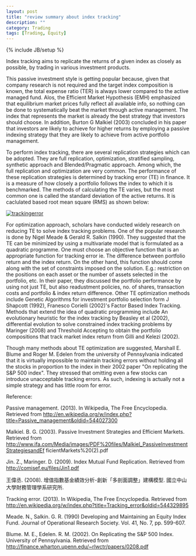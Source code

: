 ```yaml
---
layout: post
title: "review summary about index tracking"
description: ""
category: Trading
tags: [Trading, Equity]
---
```

{% include JB/setup %}

Index tracking aims to replicate the returns of a given index as closely as possible, by trading in various investment products.

This passive investment style is getting popular because, given that company research is not required and the target index composition is known, the total expense ratio (TER) is always lower compared to the active managed fund. Alos, the Efficient Market Hypothesis (EMH) emphasized that equilibrium market prices fully reflect all available info, so nothing can be done to systematically beat the market through active management. The index that represents the market is already the best strategy that investors should choose. In addition, Burton G Malkiel (2003) concluded in his paper that investors are likely to achieve for higher returns by employing a passive indexing strategy that they are likely to achieve from active portfolio management.

To perform index tracking, there are several replication strategies which can be adopted. They are full replication, optimization, stratified sampling, synthetic approach and Blended/Pragmatic approach. Among which, the full replication and optimization are very common. The performance of these replication strategies is determined by tracking error (TE) in finance. It is a measure of how closely a portfolio follows the index to which it is benchmarked. The methods of calculating the TE varies, but the most common one is called the standard deviation of the active returns. It is caclulated based root mean square (RMS) as shown below:

[![trackingerror]( http://ryancheng.s3.amazonaws.com/Linear%20Programming/trackingerror.jpg)](http://en.wikipedia.org/wiki/Tracking_error)

For optimization approach, scholars have conducted widely research on reducing TE to solve index tracking problems. One of the popular research is done by Nigel Meade & Gerald R. Salkin (1990). They suggested that the TE can be minimized by using a multivariate model that is formulated as a quadratic programme. One must choose an objective function that is an appropriate function for tracking error ie. The difference between portfolio return and the index return. On the other hand, this function should come along with the set of constraints imposed on the solution. E.g.: restriction on the positions on each asset or the number of assets selected in the portfolio, etc. In their paper, they discussed the portfolio performance by using not just TE, but also readustment policies, no. of shares, transaction costs and portfolio & index return difference. Other TE optimization methods include Genetic Algorithms for investment portfolio selection form J Shapcott (1992), Franesco Corielli (2002)'s Factor Based Index Tracking. Methods that extend the idea of quadratic programming include An evolutionary heuristic for the index tracking by Beasley et al (2002), differential evolution to solve constrained index tracking problems by Maringer (2008) and Threshold Accepting to obtain the portfolio compositions that track market index return from Gilli and Kelezi (2002).

Though many methods about TE optimization are suggested, Marshall E. Blume and Roger M. Edelen from the university of Pennsylvania indicated that it is virtually impossible to maintain tracking errors without holding all the stocks in proportion to the index in their 2002 paper "On replicating the S&P 500 index". They stressed that omitting even a few stocks can introduce unacceptable tracking errors. As such, indexing is actually not a simple strategy and has little room for error.


Reference:

Passive management. (2013). In Wikipedia, The Free Encyclopedia. Retrieved from http://en.wikipedia.org/w/index.php?title=Passive_management&oldid=544027300

Malkiel. B. G. (2003). Passive Investment Strategies and Efficient Markets. Retrieved from http://www.ifa.com/Media/images/PDF%20files/Malkiel_PassiveInvestmentStrategiesandEf
ficientMarkets%20(2).pdf

Jin. Z., Maringer. D. (2009). Index Mutual Fund Replication. Retrieved from http://comisef.eu/files/Jin1.pdf

王偉丞. (2008). 增值指數基金績效分析-創新「多剖面調整」建構模型. 國立中山大學財務管理學系研究所.

Tracking error. (2013). In Wikipedia, The Free Encyclopedia. Retrieved from http://en.wikipedia.org/w/index.php?title=Tracking_error&oldid=544329895

Meade. N., Salkin. G. R. (1990) Developing and Maintaining an Equity Index Fund. Journal of Operational Research Society. Vol. 41, No. 7, pp. 599-607.

Blume. M. E., Edelen. R. M. (2002). On Replicating the S&P 500 Index. University of Pennsylvania. Retrieved from http://finance.wharton.upenn.edu/~rlwctr/papers/0208.pdf


